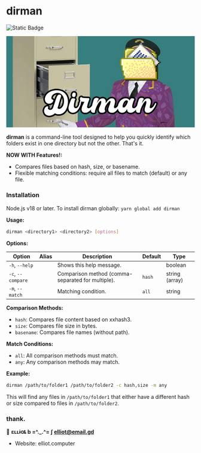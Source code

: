 # dirman
![Static Badge](https://img.shields.io/badge/technically_passes_as_software-blue)

![](./dirman.jpg)

**dirman** is a command-line tool designed to help you quickly identify which folders exist in one directory but not the other. That's it.

**NOW WITH Features!:**

- Compares files based on hash, size, or basename.
- Flexible matching conditions: require all files to match (default) or any file.

### Installation

Node.js v18 or later. To install dirman globally: `yarn global add dirman`

**Usage:**

```bash
dirman <directory1> <directory2> [options]
```

**Options:**

| Option | Alias | Description | Default | Type |
|---|---|---|---|---|
| `-h`, `--help` |  | Shows this help message. | | boolean |
| `-c`, `--compare` |  | Comparison method (comma-separated for multiple). | `hash` | string (array) | 
| `-m`, `--match` |  | Matching condition. | `all` | string |

**Comparison Methods:**

- `hash`: Compares file content based on xxhash3.
- `size`: Compares file size in bytes.
- `basename`: Compares file names (without path).

**Match Conditions:**

- `all`: All comparison methods must match.
- `any`: Any comparison methods may match.


**Example:**

```bash
dirman /path/to/folder1 /path/to/folder2 -c hash,size -m any
```

This will find any files in `/path/to/folder1` that either have a different hash or size compared to files in `/path/to/folder2`.

### thank.

👤 **ɛʟʟɨօȶ b  =^._.^= ∫ <elliot@email.gd>**

* Website: elliot.computer